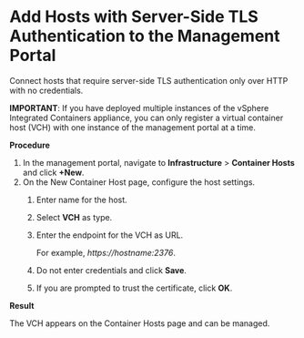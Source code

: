 # Add Hosts with Server-Side TLS Authentication to the Management Portal #

Connect hosts that require server-side TLS authentication only over HTTP with no credentials.

**IMPORTANT**: If you have deployed multiple instances of the vSphere Integrated Containers appliance, you can only register a virtual container host (VCH) with one instance of the management portal at a time. 

**Procedure**

1. In the management portal, navigate to **Infrastructure** > **Container Hosts** and click **+New**.
2. On the New Container Host page, configure the host settings.
	1. Enter name for the host.
	2. Select **VCH** as type.
	2. Enter the endpoint for the VCH as URL.

	    For example, *https://*hostname*:2376*.
	
	3. Do not enter credentials and click **Save**. 
	4. If you are prompted to trust the  certificate, click **OK**.

**Result**

The VCH appears on the Container Hosts page and can be managed.